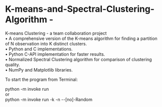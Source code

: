 # K-means-and-Spectral-Clustering-Algorithm - 

K-means Clustering - a team collaboration project<br>
• A comprehensive version of the K-means algorithm for finding a partition of N observation into K distinct clusters.<br>
• Python and C implementations.<br>
• Python C-API implementation for faster results.<br>
• Normalized Spectral Clustering algorithm for comparison of clustering quality.<br>
• NumPy and Matplotlib libraries.<br>

To start the program from Terminal: <br>

python -m invoke run <br>
or <br>
python -m invoke run -k -n --[no]-Random <br>


